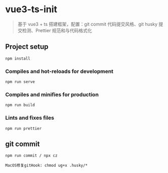 # vue3-ts-init

> 基于 vue3 + ts 搭建框架，配置：git commit 代码提交风格、git husky 提交检测、Prettier 规范和与代码格式化

## Project setup

```
npm install
```

### Compiles and hot-reloads for development

```
npm run serve
```

### Compiles and minifies for production

```
npm run build
```

### Lints and fixes files

```
npm run prettier
```

## git commit

```
npm run commit / npx cz

MacOS修复gitHook: chmod ug+x .husky/*
```
